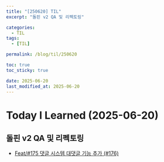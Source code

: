 ```yaml
---
title: "[250620] TIL"
excerpt: "돌핀 v2 QA 및 리펙토링"

categories:
  - TIL
tags:
  - [TIL]

permalink: /blog/til/250620

toc: true
toc_sticky: true

date: 2025-06-20
last_modified_at: 2025-06-20
---
```


# Today I Learned (2025-06-20)

## 돌핀 v2 QA 및 리펙토링

- [Feat/#175 댓글 시스템 대댓글 기능 추가 (#176)](https://github.com/100-hours-a-week/7-team-ddb-fe/pull/176)

